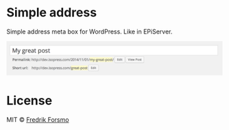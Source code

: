 Simple address
==============

Simple address meta box for WordPress. Like in EPiServer.

![](screenshot.png)

# License

MIT © [Fredrik Forsmo](https://github.com/frozzare)
